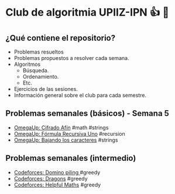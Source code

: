 # Club de algoritmia UPIIZ-IPN :+1: :dragon:
## ¿Qué contiene el repositorio?
* Problemas resueltos
 * Problemas propuestos a resolver cada semana.
* Algoritmos
  * Búsqueda.
  * Ordenamiento.
  * Etc.
 * Ejercicios de las sesiones.
 * Información general sobre el club para cada semestre.
  
## Problemas semanales (básicos) - Semana 5
* [OmegaUp: Cifrado Afín](https://omegaup.com/arena/problem/Cifrado-Afin#problems) #math #strings
* [OmegaUp: Fórmula Recursiva Uno](https://omegaup.com/arena/problem/Formula-Recursiva-Uno#problems) #recursion
* [OmegaUp: Bajando los caracteres](https://omegaup.com/arena/problem/Bajando-los-caracteres#problems) #strings

## Problemas semanales (intermedio)
 * [Codeforces: Domino piling ](http://codeforces.com/problemset/problem/50/A) #greedy
 * [Codeforces: Dragons](http://codeforces.com/problemset/problem/230/A) #greedy
 * [Codeforces: Helpful Maths](http://codeforces.com/problemset/problem/339/A) #greedy
 
 
